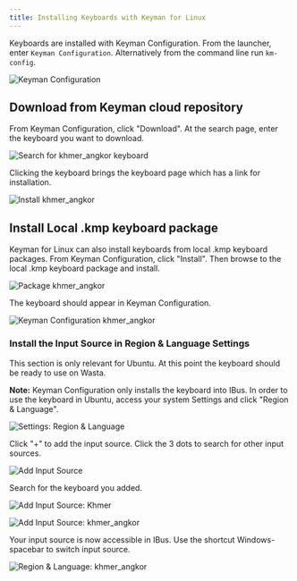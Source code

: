 ```yaml
---
title: Installing Keyboards with Keyman for Linux
---
```


Keyboards are installed with Keyman Configuration. From the launcher, enter `Keyman Configuration`.
Alternatively from the command line run `km-config`.

![](../linux_images/km-config.png "Keyman Configuration")

## Download from Keyman cloud repository
From Keyman Configuration, click "Download". At the search page, enter the keyboard you want to download.

![](../linux_images/search-khmer-angkor.png "Search for khmer_angkor keyboard")

Clicking the keyboard brings the keyboard page which has a link for installation.

![](../linux_images/download-khmer-angkor.png "Install khmer_angkor")

## Install Local .kmp keyboard package
Keyman for Linux can also install keyboards from local .kmp keyboard packages. From Keyman Configuration,
click "Install". Then browse to the local .kmp keyboard package and install.

![](../linux_images/package-khmer-angkor-welcome.png "Package khmer_angkor")

The keyboard should appear in Keyman Configuration.

![](../linux_images/km-config-khmer-angkor.png "Keyman Configuration khmer_angkor")

### Install the Input Source in Region & Language Settings
This section is only relevant for Ubuntu. At this point the keyboard should be ready to use on Wasta.

**Note:** Keyman Configuration only installs the keyboard into IBus. In order to use the keyboard in Ubuntu,
access your system Settings and click "Region & Language".

![](../linux_images/region-and-language.png "Settings: Region & Language")

Click "+" to add the input source. Click the 3 dots to search for other input sources.

![](../linux_images/add-input-source.png "Add Input Source")

Search for the keyboard you added.

![](../linux_images/add-input-source-khmer.png "Add Input Source: Khmer")


![](../linux_images/add-input-source-khmer-angkor.png "Add Input Source: khmer_angkor")

Your input source is now accessible in IBus. Use the shortcut Windows-spacebar to switch input source.

![](../linux_images/region-language-khmer-angkor.png "Region & Language: khmer_angkor")
